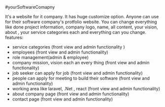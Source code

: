 #yourSoftwareComapny


It's a website for it company. It has huge customize option. Anyone can use for their software company's protfolio website. You can change everything like done project information, company logo, name, all content, your vision, about , your service categories each and everything can you change.
features:
- service categories (front view and admin functionality )
- employees (front view and admin functionality) 
- role management(admin & employee)
- company mission, vision each an every thing  (front view and admin functionality) 
- job seeker can apply for job (front view and admin functionality) 
- people can apply for meeting to build their software (front view and admin functionality) 
- working area like laravel, .Net , react  (front view and admin functionality) 
- about company page  (front view and admin functionality) 
- contact page  (front view and admin functionality) 
